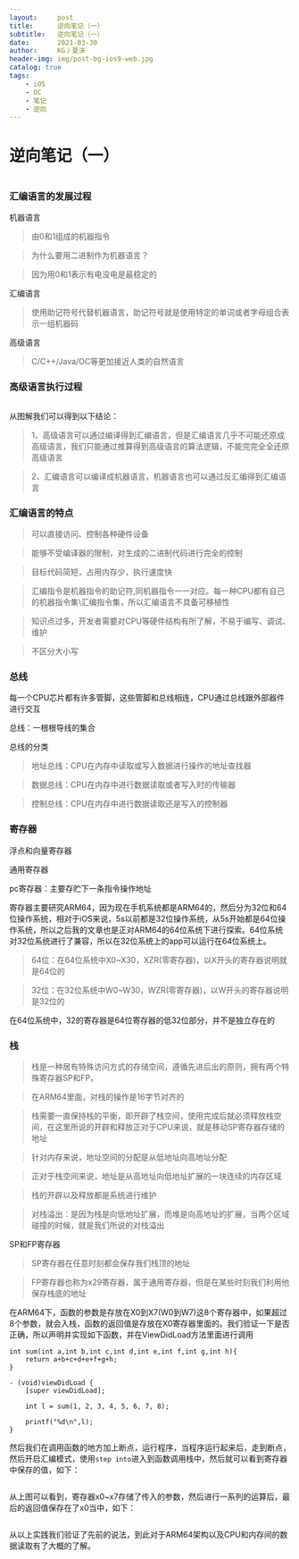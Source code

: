 ```yaml
---
layout:     post
title:      逆向笔记（一）
subtitle:   逆向笔记（一）
date:       2021-03-30
author:     KG丿夏沫
header-img: img/post-bg-ios9-web.jpg
catalog: true
tags:
    - iOS
    - OC
    - 笔记
    - 逆向
---
```


# 逆向笔记（一）

<img src="https://raw.githubusercontent.com/KGDeveloper/KGImg/master/img/20210330001.png?token=AHPRJRHTIB5ZJGDZDNB6O2DAMKH56" alt=""/>

### 汇编语言的发展过程

机器语言
>由0和1组成的机器指令

>为什么要用二进制作为机器语言？

>因为用0和1表示有电没电是最稳定的

汇编语言
>使用助记符号代替机器语言，助记符号就是使用特定的单词或者字母组合表示一组机器码

高级语言
>C/C++/Java/OC等更加接近人类的自然语言

### 高级语言执行过程

<img src="https://raw.githubusercontent.com/KGDeveloper/KGImg/master/img/20210330002.png?token=AHPRJRFFCECDJ7MN7DVPBF3AMKIA2" alt=""/>

从图解我们可以得到以下结论：
>1、高级语言可以通过编译得到汇编语言，但是汇编语言几乎不可能还原成高级语言，我们只能通过推算得到高级语言的算法逻辑，不能完完全全还原高级语言

>2、汇编语言可以编译成机器语言，机器语言也可以通过反汇编得到汇编语言

### 汇编语言的特点

>可以直接访问、控制各种硬件设备

>能够不受编译器的限制，对生成的二进制代码进行完全的控制

>目标代码简短，占用内存少，执行速度快

>汇编指令是机器指令的助记符,同机器指令一一对应。每一种CPU都有自己的机器指令集\汇编指令集，所以汇编语言不具备可移植性

>知识点过多，开发者需要对CPU等硬件结构有所了解，不易于编写、调试、维护

>不区分大小写

### 总线

每一个CPU芯片都有许多管脚，这些管脚和总线相连，CPU通过总线跟外部器件进行交互

总线：一根根导线的集合

总线的分类
>地址总线：CPU在内存中读取或写入数据进行操作的地址查找器

>数据总线：CPU在内存中进行数据读取或者写入时的传输器

>控制总线：CPU在内存中进行数据读取还是写入的控制器

### 寄存器

浮点和向量寄存器

通用寄存器

pc寄存器：主要存贮下一条指令操作地址

寄存器主要研究ARM64，因为现在手机系统都是ARM64的，然后分为32位和64位操作系统，相对于iOS来说，5s以前都是32位操作系统，从5s开始都是64位操作系统，所以之后我的文章也是正对ARM64的64位系统下进行探索。64位系统对32位系统进行了兼容，所以在32位系统上的app可以运行在64位系统上。
>64位：在64位系统中X0~X30，XZR(零寄存器)，以X开头的寄存器说明就是64位的

>32位：在32位系统中W0~W30，WZR(零寄存器)，以W开头的寄存器说明是32位的

在64位系统中，32的寄存器是64位寄存器的低32位部分，并不是独立存在的

### 栈

>栈是一种居有特殊访问方式的存储空间，遵循先进后出的原则，拥有两个特殊寄存器SP和FP。

>在ARM64里面，对栈的操作是16字节对齐的

>栈需要一直保持栈的平衡，即开辟了栈空间，使用完成后就必须释放栈空间，在这里所说的开辟和释放正对于CPU来说，就是移动SP寄存器存储的地址

>针对内存来说，地址空间的分配是从低地址向高地址分配

>正对于栈空间来说，地址是从高地址向低地址扩展的一块连续的内存区域

>栈的开辟以及释放都是系统进行维护

>对栈溢出：是因为栈是向低地址扩展，而堆是向高地址的扩展，当两个区域碰撞的时候，就是我们所说的对栈溢出

SP和FP寄存器

>SP寄存器在任意时刻都会保存我们栈顶的地址

>FP寄存器也称为x29寄存器，属于通用寄存器，但是在某些时刻我们利用他保存栈底的地址

在ARM64下，函数的参数是存放在X0到X7(W0到W7)这8个寄存器中，如果超过8个参数，就会入栈，函数的返回值是存放在X0寄存器里面的。我们验证一下是否正确，所以声明并实现如下函数，并在ViewDidLoad方法里面进行调用

```
int sum(int a,int b,int c,int d,int e,int f,int g,int h){
    return a+b+c+d+e+f+g+h;
}

- (void)viewDidLoad {
    [super viewDidLoad];
    
    int l = sum(1, 2, 3, 4, 5, 6, 7, 8);
    
    printf("%d\n",l);
}
```

然后我们在调用函数的地方加上断点，运行程序，当程序运行起来后，走到断点，然后开启汇编模式，使用```step into```进入到函数调用栈中，然后就可以看到寄存器中保存的值，如下：

<img src="https://raw.githubusercontent.com/KGDeveloper/KGImg/master/img/20210330003.png?token=AHPRJRHAOKF7RBOTJ2LU5MLAMLA6E" alt=""/>

从上图可以看到，寄存器x0~x7存储了传入的参数，然后进行一系列的运算后，最后的返回值保存在了x0当中，如下：

<img src="https://raw.githubusercontent.com/KGDeveloper/KGImg/master/img/20210330004.png?token=AHPRJRBAC23MJGND3FD7IHLAMLBTS" alt="" />

从以上实践我们验证了先前的说法，到此对于ARM64架构以及CPU和内存间的数据读取有了大概的了解。